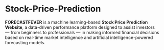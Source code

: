 # Stock-Price-Prediction
**FORECASTFEVER** is a machine learning-based **Stock Price Prediction Website**, a data-driven performance platform designed to assist investors — from beginners to professionals — in making informed financial decisions based on real-time market intelligence and artificial intelligence-powered forecasting models.


